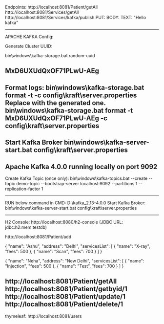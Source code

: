 Endpoints:
http://localhost:8081/Patient/getAll
http://localhost:8081/Services/getAll
http://localhost:8081/Services/kafka/publish PUT: BODY: TEXT: "Hello kafka"

------------------------------------------------------------------------------------------------------------------
APACHE KAFKA Config:

Generate Cluster UUID:

bin\windows\kafka-storage.bat random-uuid

MxD6UXUdQxOF71PLwU-AEg
--------------------------------------------------------------------------------------------
Format logs:
bin\windows\kafka-storage.bat format -t <your-uuid> -c config\kraft\server.properties
Replace <your-uuid> with the generated one.
bin\windows\kafka-storage.bat format -t MxD6UXUdQxOF71PLwU-AEg -c config\kraft\server.properties
-------------------------------------------------------------------------------------------

Start Kafka Broker
bin\windows\kafka-server-start.bat config\kraft\server.properties
-----------------------------------------------------------------------------
Apache Kafka 4.0.0 running locally on port 9092
-----------------------------------------------------------------------------------------------------
Create Kafka Topic (once only):
bin\windows\kafka-topics.bat --create --topic demo-topic --bootstrap-server localhost:9092 --partitions 1 --replication-factor 1

--------------------------------------------------------------------------------------------------------------
RUN below command in CMD: 
D:\kafka_2.13-4.0.0
Start Kafka Broker:
bin\windows\kafka-server-start.bat config\kraft\server.properties

---------------------------------------------------------------------

H2 Console: http://localhost:8080/h2-console (JDBC URL: jdbc:h2:mem:testdb)

http://localhost:8081/Patient/add

{
"name": "Ashu",
"address": "Delhi",
"servicesList": [
{
"name": "X-ray",
"fees": 500
},
{
"name": "Scan",
"fees": 700
}
]
}

{
"name": "Neha",
"address": "New Delhi",
"servicesList": [
{
"name": "Injection",
"fees": 500
},
{
"name": "Test",
"fees": 700
}
]
}

http://localhost:8081/Patient/getAll
http://localhost:8081/Patient/getbyid/1
http://localhost:8081/Patient/update/1
http://localhost:8081/Patient/delete/1
----------------------------------------------
thymeleaf: http://localhost:8081/users